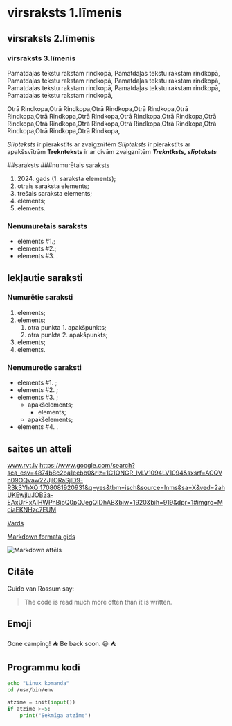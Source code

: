 # virsraksts 1.līmenis
## virsraksts 2.līmenis
### virsraksts 3.līmenis

Pamatdaļas tekstu rakstam rindkopā, Pamatdaļas tekstu rakstam rindkopā, Pamatdaļas tekstu rakstam rindkopā, Pamatdaļas tekstu rakstam rindkopā, Pamatdaļas tekstu rakstam rindkopā, Pamatdaļas tekstu rakstam rindkopā, Pamatdaļas tekstu rakstam rindkopā, 

Otrā Rindkopa,Otrā Rindkopa,Otrā Rindkopa,Otrā Rindkopa,Otrā Rindkopa,Otrā Rindkopa,Otrā Rindkopa,Otrā Rindkopa,Otrā 
Rindkopa,Otrā Rindkopa,Otrā Rindkopa,Otrā Rindkopa,Otrā Rindkopa,Otrā Rindkopa,Otrā Rindkopa,Otrā Rindkopa,Otrā Rindkopa,

*Slīpteksts* ir pierakstīts ar zvaigznītēm
_Slīpteksts_ ir pierakstīts ar apakšsvītrām
**Treknteksts** ir ar divām zvaigznītēm
***Trekntksts, slīpteksts***

##saraksts
###numurētais saraksts

1. 2024\. gads (1. saraksta elements);
2. otrais saraksta elements;
3. trešais saraksta elements;
56. elements;
4. elements.

### Nenumuretais saraksts

- elements #1.;
- elements #2.;
- elements #3. .

## Iekļautie saraksti 
### Numurētie saraksti
1. elements;
2. elements;
   1. otra punkta 1. apakšpunkts;
   2. otra punkta 2. apakšpunkts;
3. elements;
4. elements.

### Nenumuretie saraksti
- elements #1. ;
- elements #2. ;
- elements #3. ;
  - apakšelements;
    - elements;
  - apakšelements;
- elements #4. .


## saites un atteli

www.rvt.lv
https://www.google.com/search?sca_esv=4874b8c2ba1eebb0&rlz=1C1ONGR_lvLV1094LV1094&sxsrf=ACQVn09OQvaw2ZJjlORaSjlD9-R3k3YhXQ:1708081920931&q=yes&tbm=isch&source=lnms&sa=X&ved=2ahUKEwjIuJOB3a-EAxUrFxAIHWPnBioQ0pQJegQIDhAB&biw=1920&bih=919&dpr=1#imgrc=MciaEKNHzc7EUM

[Vārds](https://www.markdownguide.org)

[Markdown formata gids](https://www.markdownguide.org)

![Markdown attēls](https://cdn.iconscout.com/icon/free/png-512/free-markdown-1-457956.png?f=webp&w=256)

## Citāte

Guido van Rossum say:
>The code is read much more often than it is written.

## Emoji

Gone camping! :tent: Be back soon. 😃 ⛺

## Programmu kodi

```sh
echo "Linux komanda"
cd /usr/bin/env
```

```python
atzime = init(input())
if atzime >=5:
    print("Sekmīga atzīme")
    

















